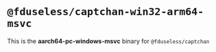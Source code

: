 # `@fduseless/captchan-win32-arm64-msvc`

This is the **aarch64-pc-windows-msvc** binary for `@fduseless/captchan`
